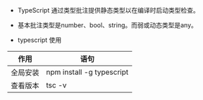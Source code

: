 * TypeScript 通过类型批注提供静态类型以在编译时启动类型检查。
* 基本批注类型是number、bool、string。而弱或动态类型是any。

* typescript 使用

作用 | 语句
--- | ---
全局安装 | npm install -g typescript
查看版本 | tsc -v